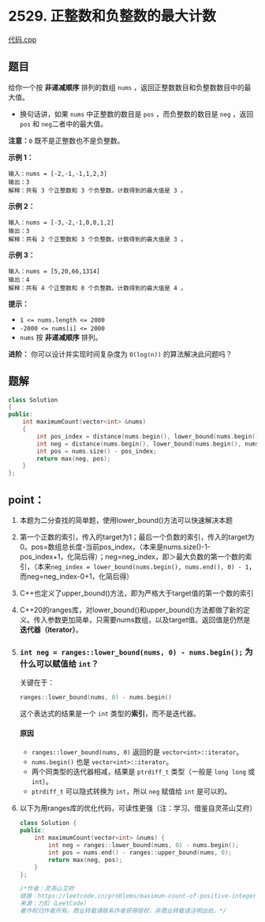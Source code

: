 # 2529. 正整数和负整数的最大计数

[代码.cpp](/leetcode/2529.%20正整数和负整数的最大计数/2529.cpp)  

## 题目

给你一个按 **非递减顺序** 排列的数组 `nums` ，返回正整数数目和负整数数目中的最大值。

- 换句话讲，如果 `nums` 中正整数的数目是 `pos` ，而负整数的数目是 `neg` ，返回 `pos` 和 `neg`二者中的最大值。

**注意：**`0` 既不是正整数也不是负整数。

 

**示例 1：**

```
输入：nums = [-2,-1,-1,1,2,3]
输出：3
解释：共有 3 个正整数和 3 个负整数。计数得到的最大值是 3 。
```

**示例 2：**

```
输入：nums = [-3,-2,-1,0,0,1,2]
输出：3
解释：共有 2 个正整数和 3 个负整数。计数得到的最大值是 3 。
```

**示例 3：**

```
输入：nums = [5,20,66,1314]
输出：4
解释：共有 4 个正整数和 0 个负整数。计数得到的最大值是 4 。
```

 

**提示：**

- `1 <= nums.length <= 2000`
- `-2000 <= nums[i] <= 2000`
- `nums` 按 **非递减顺序** 排列。

 

**进阶：** 你可以设计并实现时间复杂度为 `O(log(n))` 的算法解决此问题吗？



## 题解

```cpp
class Solution
{
public:
    int maximumCount(vector<int> &nums)
    {
        int pos_index = distance(nums.begin(), lower_bound(nums.begin(), nums.end(), 1));
        int neg = distance(nums.begin(), lower_bound(nums.begin(), nums.end(), 0));
        int pos = nums.size() - pos_index;
        return max(neg, pos);
    }
};
```



## point：

1. 本题为二分查找的简单题，使用lower_bound()方法可以快速解决本题

2. 第一个正数的索引，传入的target为1；最后一个负数的索引，传入的target为0。pos=数组总长度-当前pos_index，（本来是nums.size()-1-pos_index+1，化简后得）；neg=neg_index，即＞最大负数的第一个数的索引，（本来`neg_index = lower_bound(nums.begin(), nums.end(), 0) - 1`，而neg=neg_index-0+1，化简后得）

3. C++也定义了upper_bound()方法，即为严格大于target值的第一个数的索引

4. C++20的ranges库，对lower_bound()和upper_bound()方法都做了新的定义。传入参数更加简单，只需要nums数组，以及target值。返回值是仍然是**迭代器（iterator）**。

5. ### **`int neg = ranges::lower_bound(nums, 0) - nums.begin();` 为什么可以赋值给 `int`？**

   关键在于：

   ```cpp
   ranges::lower_bound(nums, 0) - nums.begin()
   ```

   这个表达式的结果是一个 `int` 类型的**索引**，而不是迭代器。

   #### **原因**

   - `ranges::lower_bound(nums, 0)` 返回的是 `vector<int>::iterator`。
   - `nums.begin()` 也是 `vector<int>::iterator`。
   - 两个同类型的迭代器相减，结果是 `ptrdiff_t` 类型（一般是 `long long` 或 `int`）。
   - `ptrdiff_t` 可以隐式转换为 `int`，所以 `neg` 赋值给 `int` 是可以的。

6. 以下为用ranges库的优化代码，可读性更强（注：学习、借鉴自灵茶山艾府）

   ```cpp
   class Solution {
   public:
       int maximumCount(vector<int> &nums) {
           int neg = ranges::lower_bound(nums, 0) - nums.begin();
           int pos = nums.end() - ranges::upper_bound(nums, 0);
           return max(neg, pos);
       }
   };
   
   /*作者：灵茶山艾府
   链接：https://leetcode.cn/problems/maximum-count-of-positive-integer-and-negative-integer/solutions/2050916/mo-ni-by-endlesscheng-8e43/
   来源：力扣（LeetCode）
   著作权归作者所有。商业转载请联系作者获得授权，非商业转载请注明出处。*/
   ```

   